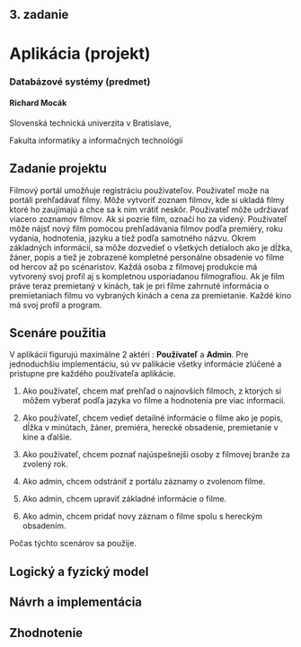 ## 3. zadanie
# Aplikácia (projekt) 
### Databázové systémy (predmet)
#### Richard Mocák

Slovenská technická univerzita v Bratislave,

Fakulta informatiky a informačných technológií

## Zadanie projektu
Filmový portál umožňuje registráciu použivateľov. 
Použivateľ može na portáli prehľadávať filmy. Môže vytvoriť
zoznam filmov, kde si ukladá filmy ktoré ho zaujímajú a chce sa 
k nim vrátiť neskôr. Použivateľ môže udržiavať viacero zoznamov 
filmov.
Ak si pozrie film, označí ho za videný.
Použivateľ môže nájsť nový film pomocou prehľadávania filmov podľa 
premiéry, roku vydania, hodnotenia, jazyku a
tiež podľa samotného názvu. Okrem základných informácií, sa
môže dozvedieť o všetkých detialoch ako je dĺžka, žáner, 
popis a tiež je
zobrazené kompletné personálne obsadenie vo filme od hercov
až po scénaristov. Každá osoba z filmovej produkcie má vytvorený
svoj profíl aj s kompletnou usporiadanou filmografiou.
Ak je film práve teraz premietaný v kinách, tak je pri filme zahrnuté
informácia o premietaniach filmu vo vybraných kinách a
cena za premietanie. Každé kino má svoj profil a program.

## Scenáre použitia
V aplikácií figurujú maximálne 2 aktéri : **Používateľ** a  **Admin**. Pre jednoduchšiu implementáciu, sú vv palikácie všetky informácie zlúčené a pristupne pre každého používateľa aplikácie.


1. Ako používateľ, chcem mať prehľad o najnovších filmoch, 
z ktorých si môžem vyberať podľa jazyka vo filme a hodnotenia pre viac informacii.

2. Ako používateľ, chcem vedieť detailné informácie o filme ako je popis, dĺžka v minútach, žáner, premiéra, herecké obsadenie, 
premietanie v kine a ďalšie.

3. Ako používateľ, chcem poznať najúspešnejši osoby z filmovej branže za zvolený rok.

4. Ako admin, chcem odstrániť z portálu záznamy o zvolenom filme.

5. Ako admin, chcem upraviť základné informácie o filme.

6. Ako admin, chcem pridať novy záznam o filme spolu s hereckým obsadením.

Počas týchto scenárov sa  použije.



## Logický a fyzický model

## Návrh a implementácia


## Zhodnotenie